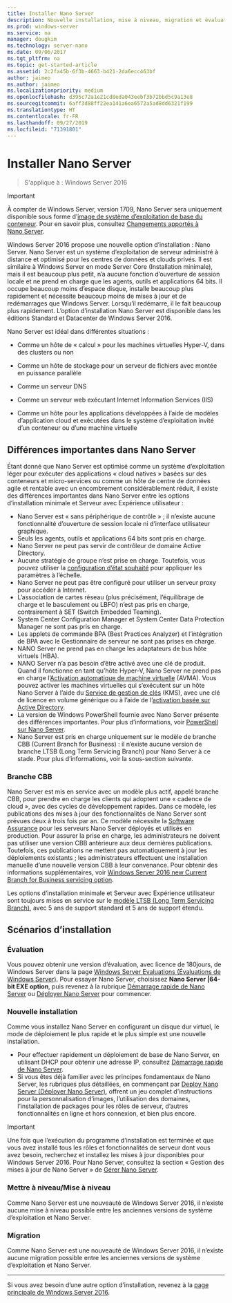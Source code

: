 ```yaml
---
title: Installer Nano Server
description: Nouvelle installation, mise à niveau, migration et évaluation de Nano Server
ms.prod: windows-server
ms.service: na
manager: dougkim
ms.technology: server-nano
ms.date: 09/06/2017
ms.tgt_pltfrm: na
ms.topic: get-started-article
ms.assetid: 2c2fa45b-6f3b-4663-b421-2da6ecc463bf
author: jaimeo
ms.author: jaimeo
ms.localizationpriority: medium
ms.openlocfilehash: d395c72a1e21cd8eda043eebf3b72bbd5c9a13e8
ms.sourcegitcommit: 6aff3d88ff22ea141a6ea6572a5ad8dd6321f199
ms.translationtype: HT
ms.contentlocale: fr-FR
ms.lasthandoff: 09/27/2019
ms.locfileid: "71391801"
---
```

# <a name="install-nano-server"></a>Installer Nano Server

>S'applique à : Windows Server 2016

> [!IMPORTANT]
> À compter de Windows Server, version 1709, Nano Server sera uniquement disponible sous forme d’[image de système d’exploitation de base du conteneur](/virtualization/windowscontainers/quick-start/using-insider-container-images#install-base-container-image). Pour en savoir plus, consultez [Changements apportés à Nano Server](nano-in-semi-annual-channel.md). 

Windows Server 2016 propose une nouvelle option d’installation : Nano Server. Nano Server est un système d’exploitation de serveur administré à distance et optimisé pour les centres de données et clouds privés. Il est similaire à Windows Server en mode Server Core (Installation minimale), mais il est beaucoup plus petit, n’a aucune fonction d’ouverture de session locale et ne prend en charge que les agents, outils et applications 64 bits. Il occupe beaucoup moins d’espace disque, installe beaucoup plus rapidement et nécessite beaucoup moins de mises à jour et de redémarrages que Windows Server. Lorsqu’il redémarre, il le fait beaucoup plus rapidement. L’option d’installation Nano Server est disponible dans les éditions Standard et Datacenter de Windows Server 2016.  

Nano Server est idéal dans différentes situations :  
  
-   Comme un hôte de « calcul » pour les machines virtuelles Hyper-V, dans des clusters ou non  
  
-   Comme un hôte de stockage pour un serveur de fichiers avec montée en puissance parallèle  
  
-   Comme un serveur DNS  
  
-   Comme un serveur web exécutant Internet Information Services (IIS)  
  
-   Comme un hôte pour les applications développées à l’aide de modèles d’application cloud et exécutées dans le système d’exploitation invité d’un conteneur ou d’une machine virtuelle  
  
## <a name="important-differences-in-nano-server"></a>Différences importantes dans Nano Server

Étant donné que Nano Server est optimisé comme un système d’exploitation léger pour exécuter des applications « cloud natives » basées sur des conteneurs et micro-services ou comme un hôte de centre de données agile et rentable avec un encombrement considérablement réduit, il existe des différences importantes dans Nano Server entre les options d’installation minimale et Serveur avec Expérience utilisateur :

- Nano Server est « sans périphérique de contrôle » ; il n’existe aucune fonctionnalité d’ouverture de session locale ni d’interface utilisateur graphique.
- Seuls les agents, outils et applications 64 bits sont pris en charge.
- Nano Server ne peut pas servir de contrôleur de domaine Active Directory.
- Aucune stratégie de groupe n’est prise en charge. Toutefois, vous pouvez utiliser la [configuration d’état souhaité](https://msdn.microsoft.com/powershell/dsc/nanoDsc) pour appliquer les paramètres à l’échelle.
- Nano Server ne peut pas être configuré pour utiliser un serveur proxy pour accéder à Internet.
- L’association de cartes réseau (plus précisément, l’équilibrage de charge et le basculement ou LBFO) n’est pas pris en charge, contrairement à SET (Switch Embedded Teaming).
- System Center Configuration Manager et System Center Data Protection Manager ne sont pas pris en charge.
- Les applets de commande BPA (Best Practices Analyzer) et l’intégration de BPA avec le Gestionnaire de serveur ne sont pas prises en charge.
- NANO Server ne prend pas en charge les adaptateurs de bus hôte virtuels (HBA).
- NANO Server n’a pas besoin d’être activé avec une clé de produit. Quand il fonctionne en tant qu’hôte Hyper-V, Nano Server ne prend pas en charge l’[Activation automatique de machine virtuelle](https://technet.microsoft.com/library/dn303421%28v=ws.11%29.aspx) (AVMA). Vous pouvez activer les machines virtuelles qui s’exécutent sur un hôte Nano Server à l’aide du [Service de gestion de clés](https://technet.microsoft.com/library/jj612867(v=ws.11).aspx) (KMS), avec une clé de licence en volume générique ou à l’aide de l’[activation basée sur Active Directory](https://technet.microsoft.com/library/dn502534(v=ws.11).aspx).
- La version de Windows PowerShell fournie avec Nano Server présente des différences importantes. Pour plus d’informations, voir [PowerShell sur Nano Server](PowerShell-on-Nano-Server.md).
- Nano Server est pris en charge uniquement sur le modèle de branche CBB (Current Branch for Business) : il n’existe aucune version de branche LTSB (Long Term Servicing Branch) pour Nano Server à ce stade. Pour plus d’informations, voir la sous-section suivante.

### <a name="current-branch-for-business"></a>Branche CBB
Nano Server est mis en service avec un modèle plus actif, appelé branche CBB, pour prendre en charge les clients qui adoptent une « cadence de cloud », avec des cycles de développement rapides. Dans ce modèle, les publications des mises à jour des fonctionnalités de Nano Server sont prévues deux à trois fois par an. Ce modèle nécessite la [Software Assurance](https://www.microsoft.com/en-us/licensing/licensing-programs/software-assurance-default.aspx) pour les serveurs Nano Server déployés et utilisés en production. Pour assurer la prise en charge, les administrateurs ne doivent pas utiliser une version CBB antérieure aux deux dernières publications. Toutefois, ces publications ne mettent pas automatiquement à jour les déploiements existants ; les administrateurs effectuent une installation manuelle d’une nouvelle version CBB à leur convenance. Pour obtenir des informations supplémentaires, voir [Windows Server 2016 new Current Branch for Business servicing option](https://blogs.technet.microsoft.com/windowsserver/2016/07/12/windows-server-2016-new-current-branch-for-business-servicing-option/).

Les options d’installation minimale et Serveur avec Expérience utilisateur sont toujours mises en service sur le [modèle LTSB (Long Term Servicing Branch)](https://support.microsoft.com/lifecycle#gp%2Fgp_msl_policy), avec 5 ans de support standard et 5 ans de support étendu.

## <a name="installation-scenarios"></a>Scénarios d’installation

### <a name="evaluation"></a>Évaluation
Vous pouvez obtenir une version d’évaluation, avec licence de 180jours, de Windows Server dans la page [Windows Server Evaluations (Évaluations de Windows Server)](https://www.microsoft.com/evalcenter/evaluate-windows-server-2016). Pour essayer Nano Server, choisissez **Nano Server |64-bit EXE option**, puis revenez à la rubrique [Démarrage rapide de Nano Server](Nano-Server-Quick-Start.md) ou [Déployer Nano Server](Deploy-Nano-Server.md) pour commencer.

### <a name="clean-installation"></a>Nouvelle installation
Comme vous installez Nano Server en configurant un disque dur virtuel, le mode de déploiement le plus rapide et le plus simple est une nouvelle installation.

- Pour effectuer rapidement un déploiement de base de Nano Server, en utilisant DHCP pour obtenir une adresse IP, consultez [Démarrage rapide de Nano Server](Nano-Server-Quick-Start.md). 
- Si vous êtes déjà familier avec les principes fondamentaux de Nano Server, les rubriques plus détaillées, en commençant par [Deploy Nano Server (Déployer Nano Server)](Deploy-Nano-Server.md), offrent un jeu complet d’instructions pour la personnalisation d’images, l’utilisation des domaines, l’installation de packages pour les rôles de serveur, d’autres fonctionnalités en ligne et hors connexion, et bien plus encore.

> [!IMPORTANT]  
> Une fois que l’exécution du programme d’installation est terminée et que vous avez installé tous les rôles et fonctionnalités de serveur dont vous avez besoin, recherchez et installez les mises à jour disponibles pour Windows Server 2016. Pour Nano Server, consultez la section « Gestion des mises à jour de Nano Server » de [Gérer Nano Server](Manage-Nano-Server.md).

### <a name="upgrade"></a>Mettre à niveau/Mise à niveau
Comme Nano Server est une nouveauté de Windows Server 2016, il n’existe aucune mise à niveau possible entre les anciennes versions de système d’exploitation et Nano Server.

### <a name="migration"></a>Migration
Comme Nano Server est une nouveauté de Windows Server 2016, il n’existe aucune migration possible entre les anciennes versions de système d’exploitation et Nano Server.
  
-------------------------------------
Si vous avez besoin d’une autre option d’installation, revenez à la [page principale de Windows Server 2016](windows-server-2016.md). 

  


 
